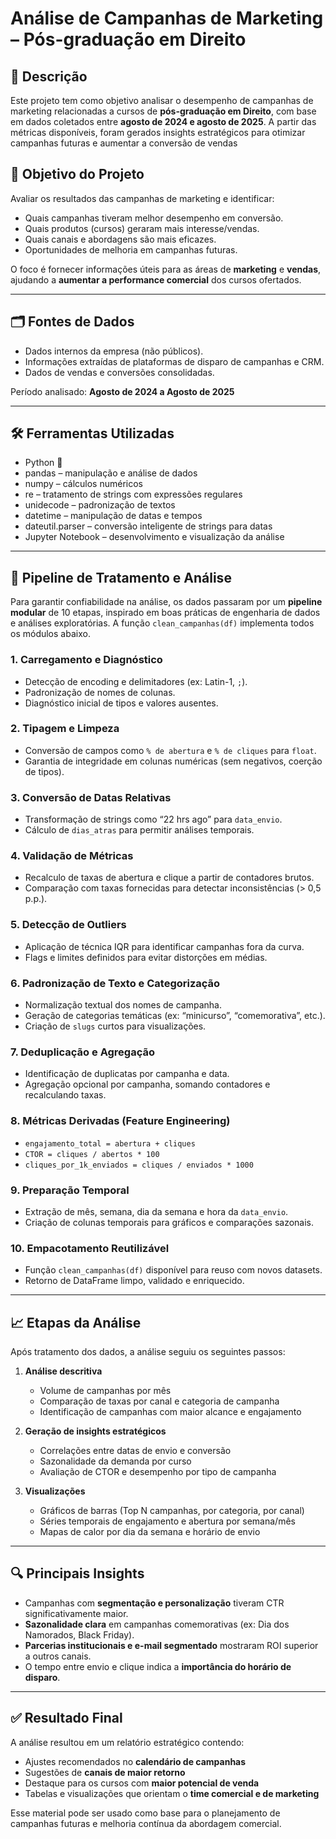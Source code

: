 # Análise de Campanhas de Marketing – Pós-graduação em Direito

## 📌 Descrição


Este projeto tem como objetivo analisar o desempenho de campanhas de marketing relacionadas a cursos de **pós-graduação em Direito**, com base em dados coletados entre **agosto de 2024 e agosto de 2025**. A partir das métricas disponíveis, foram gerados insights estratégicos para otimizar campanhas futuras e aumentar a conversão de vendas

## 🎯 Objetivo do Projeto

Avaliar os resultados das campanhas de marketing e identificar:

- Quais campanhas tiveram melhor desempenho em conversão.
- Quais produtos (cursos) geraram mais interesse/vendas.
- Quais canais e abordagens são mais eficazes.
- Oportunidades de melhoria em campanhas futuras.

O foco é fornecer informações úteis para as áreas de **marketing** e **vendas**, ajudando a **aumentar a performance comercial** dos cursos ofertados.

---

## 🗂️ Fontes de Dados

- Dados internos da empresa (não públicos).
- Informações extraídas de plataformas de disparo de campanhas e CRM.
- Dados de vendas e conversões consolidadas.

Período analisado: **Agosto de 2024 a Agosto de 2025**

---

## 🛠️ Ferramentas Utilizadas

- Python 🐍
- pandas – manipulação e análise de dados
- numpy – cálculos numéricos
- re – tratamento de strings com expressões regulares
- unidecode – padronização de textos
- datetime – manipulação de datas e tempos
- dateutil.parser – conversão inteligente de strings para datas
- Jupyter Notebook – desenvolvimento e visualização da análise


---

## 🧪 Pipeline de Tratamento e Análise

Para garantir confiabilidade na análise, os dados passaram por um **pipeline modular** de 10 etapas, inspirado em boas práticas de engenharia de dados e análises exploratórias. A função `clean_campanhas(df)` implementa todos os módulos abaixo.

### 1. Carregamento e Diagnóstico
- Detecção de encoding e delimitadores (ex: Latin-1, `;`).
- Padronização de nomes de colunas.
- Diagnóstico inicial de tipos e valores ausentes.

### 2. Tipagem e Limpeza
- Conversão de campos como `% de abertura` e `% de cliques` para `float`.
- Garantia de integridade em colunas numéricas (sem negativos, coerção de tipos).

### 3. Conversão de Datas Relativas
- Transformação de strings como “22 hrs ago” para `data_envio`.
- Cálculo de `dias_atras` para permitir análises temporais.

### 4. Validação de Métricas
- Recalculo de taxas de abertura e clique a partir de contadores brutos.
- Comparação com taxas fornecidas para detectar inconsistências (> 0,5 p.p.).

### 5. Detecção de Outliers
- Aplicação de técnica IQR para identificar campanhas fora da curva.
- Flags e limites definidos para evitar distorções em médias.

### 6. Padronização de Texto e Categorização
- Normalização textual dos nomes de campanha.
- Geração de categorias temáticas (ex: “minicurso”, “comemorativa”, etc.).
- Criação de `slugs` curtos para visualizações.

### 7. Deduplicação e Agregação
- Identificação de duplicatas por campanha e data.
- Agregação opcional por campanha, somando contadores e recalculando taxas.

### 8. Métricas Derivadas (Feature Engineering)
- `engajamento_total = abertura + cliques`
- `CTOR = cliques / abertos * 100`
- `cliques_por_1k_enviados = cliques / enviados * 1000`

### 9. Preparação Temporal
- Extração de mês, semana, dia da semana e hora da `data_envio`.
- Criação de colunas temporais para gráficos e comparações sazonais.

### 10. Empacotamento Reutilizável
- Função `clean_campanhas(df)` disponível para reuso com novos datasets.
- Retorno de DataFrame limpo, validado e enriquecido.

---

## 📈 Etapas da Análise

Após tratamento dos dados, a análise seguiu os seguintes passos:

1. **Análise descritiva**  
   - Volume de campanhas por mês  
   - Comparação de taxas por canal e categoria de campanha  
   - Identificação de campanhas com maior alcance e engajamento

2. **Geração de insights estratégicos**  
   - Correlações entre datas de envio e conversão  
   - Sazonalidade da demanda por curso  
   - Avaliação de CTOR e desempenho por tipo de campanha

3. **Visualizações**  
   - Gráficos de barras (Top N campanhas, por categoria, por canal)  
   - Séries temporais de engajamento e abertura por semana/mês  
   - Mapas de calor por dia da semana e horário de envio

---

## 🔍 Principais Insights

- Campanhas com **segmentação e personalização** tiveram CTR significativamente maior.
- **Sazonalidade clara** em campanhas comemorativas (ex: Dia dos Namorados, Black Friday).
- **Parcerias institucionais e e-mail segmentado** mostraram ROI superior a outros canais.
- O tempo entre envio e clique indica a **importância do horário de disparo**.

---

## ✅ Resultado Final

A análise resultou em um relatório estratégico contendo:

- Ajustes recomendados no **calendário de campanhas**
- Sugestões de **canais de maior retorno**
- Destaque para os cursos com **maior potencial de venda**
- Tabelas e visualizações que orientam o **time comercial e de marketing**

Esse material pode ser usado como base para o planejamento de campanhas futuras e melhoria contínua da abordagem comercial.
